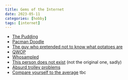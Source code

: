 ```yaml
---
title: Gems of the Internet
date: 2023-05-11
categories: [hobby]
tags: [internet]
---
```


- [The Pudding](https://pudding.cool/)
- [Pacman Doodle](https://www.google.com/logos/2010/pacman10-i.html)
- [The guy who pretended not to know what potatoes are](https://www.reddit.com/r/tifu/comments/2tdbig/tifu_by_enraging_the_parents_of_my_girlfriend_by/)
- [QWOP](https://www.foddy.net/Athletics.html)
- [Whosampled](https://www.whosampled.com/)
- [This person does not exist](https://this-person-does-not-exist.com/en) (not the original one, sadly)
- [Absurd trolley problems](https://neal.fun/absurd-trolley-problems/)
- [Compare yourself to the average](https://thanaverage.xyz/)
tbc

